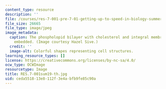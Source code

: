 ```yaml
---
content_type: resource
description: ''
file: /courses/res-7-001-pre-7-01-getting-up-to-speed-in-biology-summer-2019/ceda551813e8112f3e4abfb9fe85c90a_RES.7-001sum19-th.jpg
file_size: 26665
file_type: image/jpeg
image_metadata:
  caption: The phospholopid bilayer with cholesterol and integral membrane proteins
    embedded. (Image courtesy Hazel Sive.)
  credit: ''
  image-alt: Colorful shapes representing cell structures.
learning_resource_types: []
license: https://creativecommons.org/licenses/by-nc-sa/4.0/
ocw_type: OCWImage
resourcetype: Image
title: RES.7-001sum19-th.jpg
uid: ceda5518-13e8-112f-3e4a-bfb9fe85c90a
---
```

